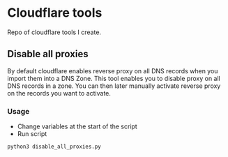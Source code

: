 # Cloudflare tools
Repo of cloudflare tools I create.

## Disable all proxies
By default cloudflare enables reverse proxy on all DNS records when you import them into a DNS Zone.
This tool enables you to disable proxy on all DNS records in a zone. You can then later manually activate reverse proxy on the records you want to activate.

### Usage
* Change variables at the start of the script
* Run script

```bash
python3 disable_all_proxies.py
```
